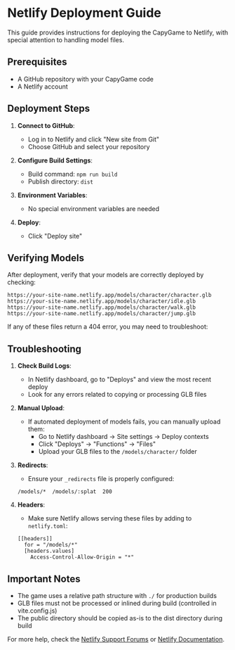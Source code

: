 # Netlify Deployment Guide

This guide provides instructions for deploying the CapyGame to Netlify, with special attention to handling model files.

## Prerequisites

- A GitHub repository with your CapyGame code
- A Netlify account

## Deployment Steps

1. **Connect to GitHub**:
   - Log in to Netlify and click "New site from Git"
   - Choose GitHub and select your repository
   
2. **Configure Build Settings**:
   - Build command: `npm run build`
   - Publish directory: `dist`
   
3. **Environment Variables**:
   - No special environment variables are needed

4. **Deploy**:
   - Click "Deploy site"

## Verifying Models

After deployment, verify that your models are correctly deployed by checking:

```
https://your-site-name.netlify.app/models/character/character.glb
https://your-site-name.netlify.app/models/character/idle.glb
https://your-site-name.netlify.app/models/character/walk.glb
https://your-site-name.netlify.app/models/character/jump.glb
```

If any of these files return a 404 error, you may need to troubleshoot:

## Troubleshooting

1. **Check Build Logs**:
   - In Netlify dashboard, go to "Deploys" and view the most recent deploy
   - Look for any errors related to copying or processing GLB files

2. **Manual Upload**:
   - If automated deployment of models fails, you can manually upload them:
     - Go to Netlify dashboard → Site settings → Deploy contexts
     - Click "Deploys" → "Functions" → "Files"
     - Upload your GLB files to the `/models/character/` folder

3. **Redirects**:
   - Ensure your `_redirects` file is properly configured:
   ```
   /models/*  /models/:splat  200
   ```

4. **Headers**:
   - Make sure Netlify allows serving these files by adding to `netlify.toml`:
   ```
   [[headers]]
     for = "/models/*"
     [headers.values]
       Access-Control-Allow-Origin = "*"
   ```

## Important Notes

- The game uses a relative path structure with `./` for production builds
- GLB files must not be processed or inlined during build (controlled in vite.config.js)
- The public directory should be copied as-is to the dist directory during build

For more help, check the [Netlify Support Forums](https://answers.netlify.com/) or [Netlify Documentation](https://docs.netlify.com/).
